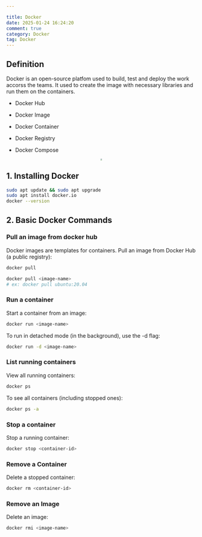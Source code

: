 ```yaml
---

title: Docker
date: 2025-01-24 16:24:20
comment: true
category: Docker
tag: Docker
---
```


## Definition

Docker is an open-source platfom used to build, test and deploy the work accorss the teams. It used to create the image with necessary libraries and run them on the containers.

- Docker Hub

- Docker Image

- Docker Container

- Docker Registry

- Docker Compose

<div style="display: flex; justify-content: center;">
    <img src="/images/Docker.assets/Docker1.png" style="zoom: 30%;" />
</div>

## 1. Installing Docker

```bash
sudo apt update && sudo apt upgrade
sudo apt install docker.io
docker --version
```



## 2. Basic Docker Commands

### Pull an image from docker hub

Docker images are templates for containers. Pull an image from Docker Hub (a public registry):

```bash
docker pull
```

```bash
docker pull <image-name>
# ex: docker pull ubuntu:20.04
```

### Run a container

Start a container from an image:

```bash
docker run <image-name>
```

To run in detached mode (in the background), use the -d flag:


```bash
docker run -d <image-name>
```

### List running containers

View all running containers:

```bash
docker ps
```

To see all containers (including stopped ones):

```bash
docker ps -a
```

### Stop a container

Stop a running container:

```bash
docker stop <container-id>
```

### Remove a Container

Delete a stopped container:

```bash
docker rm <container-id>
```

### Remove an Image

Delete an image:

```bash
docker rmi <image-name>
```

